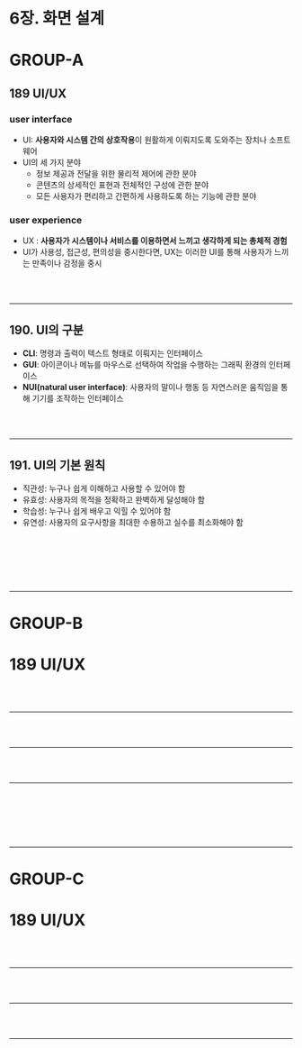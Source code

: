 # 6장. 화면 설계

# GROUP-A

## 189 UI/UX

### user interface

- UI: **사용자와 시스템 간의 상호작용**이 원활하게 이뤄지도록 도와주는 장치나 소프트웨어
- UI의 세 가지 분야
  - 정보 제공과 전달을 위한 물리적 제어에 관한 분야
  - 콘텐츠의 상세적인 표현과 전체적인 구성에 관한 분야
  - 모든 사용자가 편리하고 간편하게 사용하도록 하는 기능에 관한 분야

### user experience

- UX : **사용자가 시스템이나 서비스를 이용하면서 느끼고 생각하게 되는 총체적 경험**
- UI가 사용성, 접근성, 편의성을 중시한다면, UX는 이러한 UI를 통해 사용자가 느끼는 만족이나 감정을 중시






<br/><br/>

---

## 190. UI의 구분

- **CLI**: 명령과 출력이 텍스트 형태로 이뤄지는 인터페이스
- **GUI**: 아이콘이나 메뉴를 마우스로 선택하여 작업을 수행하는 그래픽 환경의 인터페이스
- **NUI(natural user interface)**: 사용자의 말이나 행동 등 자연스러운 움직임을 통해 기기를 조작하는 인터페이스




<br/><br/>

---

## 191. UI의 기본 원칙

- 직관성: 누구나 쉽게 이해하고 사용할 수 있어야 함
- 유효성: 사용자의 목적을 정확하고 완벽하게 달성해야 함
- 학습성: 누구나 쉽게 배우고 익힐 수 있어야 함
- 유연성: 사용자의 요구사항을 최대한 수용하고 실수를 최소화해야 함




<br/><br/><br/><br/><br/>

---

# GROUP-B

# 189 UI/UX






<br/><br/>

---








<br/><br/>

---







<br/><br/>

---







<br/><br/><br/><br/><br/>

---

# GROUP-C

# 189 UI/UX






<br/><br/>

---








<br/><br/>

---







<br/><br/>

---







<br/><br/>
